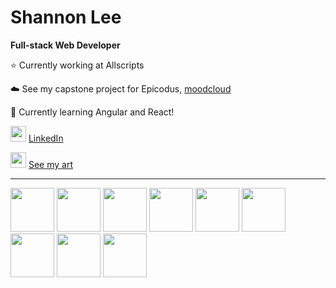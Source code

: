 # Shannon Lee
__Full-stack Web Developer__


⭐  Currently working at Allscripts

☁️ See my capstone project for Epicodus, [moodcloud](https://github.com/shanole/moodcloud)

🌱 Currently learning Angular and React!

<img height='25px' src="https://cdn.jsdelivr.net/gh/devicons/devicon/icons/linkedin/linkedin-original.svg" /> <a href='https://www.linkedin.com/in/shannonhjlee/'>LinkedIn</a>

<img height='25px' src='https://iconmonstr.com/wp-content/g/gd/makefg.php?i=../assets/preview/2016/png/iconmonstr-instagram-11.png&r=0&g=0&b=0' /> <a href='https://instagram.com/shan.draw'>See my art</a>

---

<p>
  <img width='70px' height = '70px' src="https://cdn.jsdelivr.net/gh/devicons/devicon/icons/javascript/javascript-original.svg" />
  <img width='70px' height = '70px' src="https://cdn.jsdelivr.net/gh/devicons/devicon/icons/react/react-original.svg" />
  <img width='70px' height='70px' src="https://cdn.jsdelivr.net/gh/devicons/devicon/icons/angularjs/angularjs-original.svg" />

  <img width='70px' height = '70px' src="https://cdn.jsdelivr.net/gh/devicons/devicon/icons/npm/npm-original-wordmark.svg" />


  <img width='70px' height = '70px' src="https://cdn.jsdelivr.net/gh/devicons/devicon/icons/dotnetcore/dotnetcore-original.svg" />

  <img width='70px' height = '70px' src="https://cdn.jsdelivr.net/gh/devicons/devicon/icons/mysql/mysql-original.svg" />
  
  <img width='70px' height = '70px' src="https://cdn.jsdelivr.net/gh/devicons/devicon/icons/html5/html5-original-wordmark.svg" />

  <img width='70px' height = '70px' src="https://cdn.jsdelivr.net/gh/devicons/devicon/icons/css3/css3-original-wordmark.svg" />
  <img width='70px' height = '70px' src="https://cdn.jsdelivr.net/gh/devicons/devicon/icons/bootstrap/bootstrap-plain.svg" />
</p>

